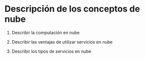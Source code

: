 # Descripción de los conceptos de nube


1. Describir la computación en nube

2. Describir las ventajas de utilizar servicios en nube

3. Describir los tipos de servicios en nube
